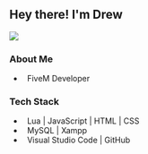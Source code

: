 <h2> Hey there! I'm Drew </h2>
<a href="https://discord.com/users/1119058547813130280"><img src="https://lanyard.cnrad.dev/api/1119058547813130280" /></a>
<!--<img align="center" src="https://github-readme-stats.vercel.app/api?username=drewomix&include_all_commits=true&count_private=true&show_icons=true&line_height=20&title_color=FFFFFF&icon_color=87ceeb&text_color=FFFFFF&bg_color=0,1a1c1f,1a1c1f" alt="drewomix's Github Stats" align="right">-->

<h3> About Me </h3>

-  &nbsp; FiveM Developer

<h3> Tech Stack</h3>

- &nbsp; Lua | JavaScript | HTML | CSS
- &nbsp; MySQL | Xampp
- &nbsp; Visual Studio Code | GitHub


</p>
